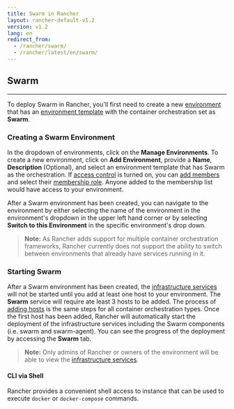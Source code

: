 ```yaml
---
title: Swarm in Rancher
layout: rancher-default-v1.2
version: v1.2
lang: en
redirect_from:
  - /rancher/swarm/
  - /rancher/latest/en/swarm/
---
```


## Swarm
---

To deploy Swarm in Rancher, you'll first need to create a new [environment]({{site.baseurl}}/rancher/{{page.version}}/{{page.lang}}/environments/) that has an [environment template]({{site.baseurl}}/rancher/{{page.version}}/{{page.lang}}/environments/#what-is-an-environment-template) with the container orchestration set as **Swarm**.

### Creating a Swarm Environment

In the dropdown of environments, click on the **Manage Environments**. To create a new environment, click on **Add Environment**, provide a **Name**, **Description** (Optional), and select an environment template that has Swarm as the orchestration. If [access control]({{site.baseurl}}/rancher/{{page.version}}/{{page.lang}}/configuration/access-control/) is turned on, you can [add members]({{site.baseurl}}/rancher/{{page.version}}/{{page.lang}}/environments/#editing-members) and select their [membership role]({{site.baseurl}}/rancher/{{page.version}}/{{page.lang}}/environments/#membership-roles). Anyone added to the membership list would have access to your environment.

After a Swarm environment has been created, you can navigate to the environment by either selecting the name of the environment in the environment's dropdown in the upper left hand corner or by selecting **Switch to this Environment** in the specific environment's drop down.

> **Note:** As Rancher adds support for multiple container orchestration frameworks, Rancher currently does not support the ability to switch between environments that already have services running in it.

### Starting Swarm

After a Swarm environment has been created, the [infrastructure services]({{site.baseurl}}/rancher/{{page.version}}/{{page.lang}}/rancher-services/) will not be started until you add at least one host to your environment. The **Swarm** service will require ate least 3 hosts to be added.  The process of [adding hosts]({{site.baseurl}}/rancher/{{page.version}}/{{page.lang}}/hosts/) is the same steps for all  container orchestration types. Once the first host has been added, Rancher will automatically start the deployment of the infrastructure services including the Swarm components (i.e. swarm and swarm-agent).  You can see the progress of the deployment by accessing the **Swarm** tab.

> **Note:** Only admins of Rancher or owners of the environment will be able to view the [infrastructure services]({{site.baseurl}}/rancher/{{page.version}}/{{page.lang}}/rancher-services/).

#### CLI via Shell

Rancher provides a convenient shell access to instance that can be used to execute `docker` or `docker-compose` commands.
